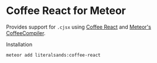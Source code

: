 # Coffee React for Meteor

Provides support for `.cjsx` using [Coffee React](https://github.com/jsdf/coffee-react) and [Meteor's CoffeeCompiler](https://github.com/meteor/meteor/tree/devel/packages/coffeescript).

Installation
```bash
meteor add literalsands:coffee-react
```

